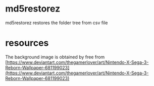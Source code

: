 # md5restorez
md5restorez restores the folder tree from csv file
# resources
The background image is obtained by free from [https://www.deviantart.com/thegamerlover/art/Nintendo-X-Sega-3-Reborn-Wallpaper-681199023](https://www.deviantart.com/thegamerlover/art/Nintendo-X-Sega-3-Reborn-Wallpaper-681199023)
